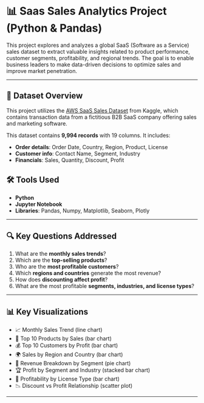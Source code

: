 # 📊 Saas Sales Analytics Project (Python & Pandas)

This project explores and analyzes a global SaaS (Software as a Service) sales dataset to extract valuable insights related to product performance, customer segments, profitability, and regional trends. The goal is to enable business leaders to make data-driven decisions to optimize sales and improve market penetration.

---

## 📁 Dataset Overview

This project utilizes the [AWS SaaS Sales Dataset](https://www.kaggle.com/datasets/nnthanh101/aws-saas-sales) from Kaggle, which contains transaction data from a fictitious B2B SaaS company offering sales and marketing software.

This dataset contains **9,994 records** with 19 columns. It includes:

- **Order details**: Order Date, Country, Region, Product, License
- **Customer info**: Contact Name, Segment, Industry
- **Financials**: Sales, Quantity, Discount, Profit

## 🛠️ Tools Used

- **Python**
- **Jupyter Notebook**
- **Libraries**: Pandas, Numpy, Matplotlib, Seaborn, Plotly

---

## 🔍 Key Questions Addressed

1. What are the **monthly sales trends**?
2. Which are the **top-selling products**?
3. Who are the **most profitable customers**?
4. Which **regions and countries** generate the most revenue?
5. How does **discounting affect profit**?
6. What are the most profitable **segments, industries, and license types**?

---

## 📊 Key Visualizations

- 📈 Monthly Sales Trend (line chart)
- 🥇 Top 10 Products by Sales (bar chart)
- 💰 Top 10 Customers by Profit (bar chart)
- 🌍 Sales by Region and Country (bar chart)
- 🎯 Revenue Breakdown by Segment (pie chart)
- 🏆 Profit by Segment and Industry (stacked bar chart)
- 🧾 Profitability by License Type (bar chart)
- 📉 Discount vs Profit Relationship (scatter plot)

---



